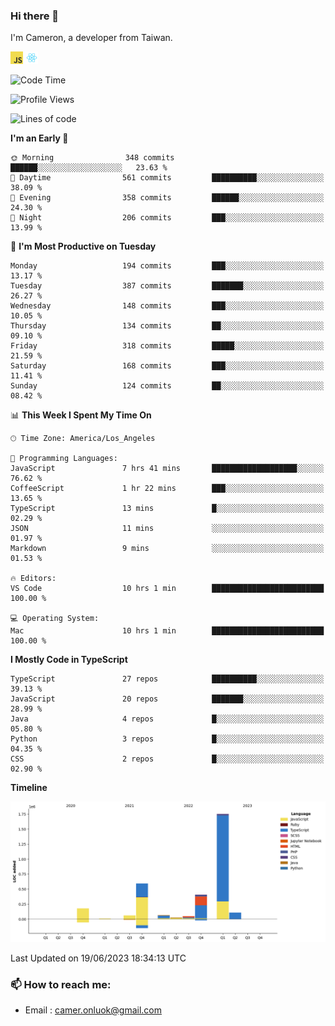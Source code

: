### Hi there 👋

I'm Cameron, a developer from Taiwan.


<code><img height="20" src="https://raw.githubusercontent.com/github/explore/80688e429a7d4ef2fca1e82350fe8e3517d3494d/topics/javascript/javascript.png"></code>
<code><img height="20" src="https://raw.githubusercontent.com/github/explore/80688e429a7d4ef2fca1e82350fe8e3517d3494d/topics/react/react.png"></code>



<!--START_SECTION:waka-->
![Code Time](http://img.shields.io/badge/Code%20Time-875%20hrs%2011%20mins-blue)

![Profile Views](http://img.shields.io/badge/Profile%20Views-0-blue)

![Lines of code](https://img.shields.io/badge/From%20Hello%20World%20I%27ve%20Written-3.2%20million%20lines%20of%20code-blue)

**I'm an Early 🐤** 

```text
🌞 Morning                348 commits         ██████░░░░░░░░░░░░░░░░░░░   23.63 % 
🌆 Daytime                561 commits         ██████████░░░░░░░░░░░░░░░   38.09 % 
🌃 Evening                358 commits         ██████░░░░░░░░░░░░░░░░░░░   24.30 % 
🌙 Night                  206 commits         ███░░░░░░░░░░░░░░░░░░░░░░   13.99 % 
```
📅 **I'm Most Productive on Tuesday** 

```text
Monday                   194 commits         ███░░░░░░░░░░░░░░░░░░░░░░   13.17 % 
Tuesday                  387 commits         ███████░░░░░░░░░░░░░░░░░░   26.27 % 
Wednesday                148 commits         ███░░░░░░░░░░░░░░░░░░░░░░   10.05 % 
Thursday                 134 commits         ██░░░░░░░░░░░░░░░░░░░░░░░   09.10 % 
Friday                   318 commits         █████░░░░░░░░░░░░░░░░░░░░   21.59 % 
Saturday                 168 commits         ███░░░░░░░░░░░░░░░░░░░░░░   11.41 % 
Sunday                   124 commits         ██░░░░░░░░░░░░░░░░░░░░░░░   08.42 % 
```


📊 **This Week I Spent My Time On** 

```text
🕑︎ Time Zone: America/Los_Angeles

💬 Programming Languages: 
JavaScript               7 hrs 41 mins       ███████████████████░░░░░░   76.62 % 
CoffeeScript             1 hr 22 mins        ███░░░░░░░░░░░░░░░░░░░░░░   13.65 % 
TypeScript               13 mins             █░░░░░░░░░░░░░░░░░░░░░░░░   02.29 % 
JSON                     11 mins             ░░░░░░░░░░░░░░░░░░░░░░░░░   01.97 % 
Markdown                 9 mins              ░░░░░░░░░░░░░░░░░░░░░░░░░   01.53 % 

🔥 Editors: 
VS Code                  10 hrs 1 min        █████████████████████████   100.00 % 

💻 Operating System: 
Mac                      10 hrs 1 min        █████████████████████████   100.00 % 
```

**I Mostly Code in TypeScript** 

```text
TypeScript               27 repos            ██████████░░░░░░░░░░░░░░░   39.13 % 
JavaScript               20 repos            ███████░░░░░░░░░░░░░░░░░░   28.99 % 
Java                     4 repos             █░░░░░░░░░░░░░░░░░░░░░░░░   05.80 % 
Python                   3 repos             █░░░░░░░░░░░░░░░░░░░░░░░░   04.35 % 
CSS                      2 repos             █░░░░░░░░░░░░░░░░░░░░░░░░   02.90 % 
```



**Timeline**

![Lines of Code chart](https://raw.githubusercontent.com/camer0nluo/camer0nluo/main/assets/bar_graph.png)


 Last Updated on 19/06/2023 18:34:13 UTC
<!--END_SECTION:waka-->

### 📫 How to reach me:
- Email : camer.onluok@gmail.com
